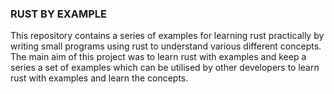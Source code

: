 ### RUST BY EXAMPLE

This repository contains a series of examples for learning rust practically by writing small programs using rust to understand various different concepts.
The main aim of this project was to learn rust with examples and keep a series a set of examples which can be utilised by other developers to learn 
rust with examples and learn the concepts.

